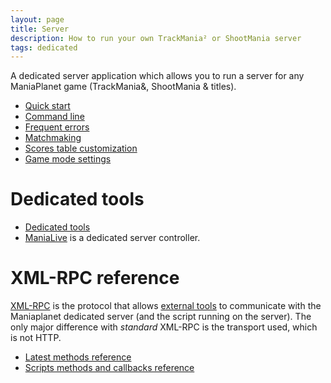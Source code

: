 ```yaml
---
layout: page
title: Server
description: How to run your own TrackMania² or ShootMania server
tags: dedicated
---
```


A dedicated server application which allows you to run a server for any ManiaPlanet game (TrackMania&, ShootMania & titles).

* [Quick start](basic.html)
* [Command line](command-line.html)
* [Frequent errors](frequent-errors.html)
* [Matchmaking](matchmaking.html)
* [Scores table customization](customize-scores-table.html)
* [Game mode settings](settings-list.html)

# Dedicated tools

* [Dedicated tools](tools/index.html)
* [ManiaLive](tools/manialive.html) is a dedicated server controller.

<!--# ManiaLive

* [Start a lobby (deprecated)](start-a-combo-lobby)-->

# XML-RPC reference

[XML-RPC](https://en.wikipedia.org/wiki/XML-RPC) is the protocol that allows [external tools](tools/index.html) to communicate with the Maniaplanet dedicated server (and the script running on the server). The only major difference with *standard* XML-RPC is the transport used, which is not HTTP. 

* [Latest methods reference](xmlrpc/methods/latest.html)
* [Scripts methods and callbacks reference](xmlrpc/xml-rpc-scripts.html)
